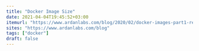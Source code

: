 ```yaml
---
title: "Docker Image Size"
date: 2021-04-04T19:45:52+03:00
itemurl: "https://www.ardanlabs.com/blog/2020/02/docker-images-part1-reducing-image-size.html"
sites: "https://www.ardanlabs.com/blog"
tags: ["docker"]
draft: false
---
```


